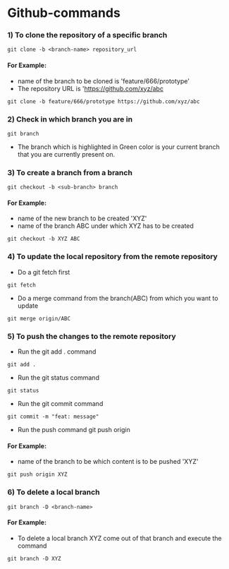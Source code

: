 # Github-commands

### 1) To clone the repository of a specific branch
 
```
git clone -b <branch-name> repository_url
```
#### For Example: 
* name of the branch to be cloned is 'feature/666/prototype' 
* The repository URL is 'https://github.com/xyz/abc

```
git clone -b feature/666/prototype https://github.com/xyz/abc
```

### 2) Check in which branch you are in

```
git branch
```
* The branch which is highlighted in Green color is your current branch that you are currently present on.

### 3) To create a branch from a branch

```
git checkout -b <sub-branch> branch
```
#### For Example:
  * name of the new branch to be created 'XYZ'
  * name of the branch ABC under which XYZ has to be created
```
git checkout -b XYZ ABC
```

### 4) To update the local repository from the remote repository

* Do a git fetch first
```
git fetch
```
* Do a merge command from the branch(ABC) from which you want to update

```
git merge origin/ABC
```

### 5) To push the changes to the remote repository
* Run the git add . command
```
git add .
```
* Run the git status command
```
git status
```
* Run the git commit command
```
git commit -m "feat: message"
```
* Run the push command
git push origin <branch-name>
  
#### For Example:
  * name of the branch to be which content is to be pushed 'XYZ'
```
git push origin XYZ
```
### 6) To delete a local branch

```
git branch -D <branch-name>
```
#### For Example:
* To delete a local branch XYZ come out of that branch and execute the command
```
git branch -D XYZ
```




